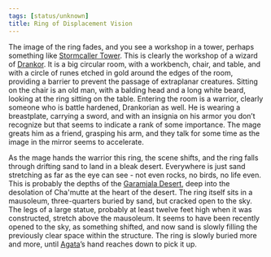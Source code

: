 ```yaml
---
tags: [status/unknown]
title: Ring of Displacement Vision
---
```



The image of the ring fades, and you see a workshop in a tower, perhaps something like [Stormcaller Tower](<../../../gazetteer/greater-dunmar/dunmari-basin/stormcaller-tower.md>). This is clearly the workshop of a wizard of [Drankor](<../../../history/drankorian-era/drankor.md>). It is a big circular room, with a workbench, chair, and table, and with a circle of runes etched in gold around the edges of the room, providing a barrier to prevent the passage of extraplanar creatures. Sitting on the chair is an old man, with a balding head and a long white beard, looking at the ring sitting on the table. Entering the room is a warrior, clearly someone who is battle hardened, Drankorian as well. He is wearing a breastplate, carrying a sword, and with an insignia on his armor you don’t recognize but that seems to indicate a rank of some importance. The mage greats him as a friend, grasping his arm, and they talk for some time as the image in the mirror seems to accelerate. 

As the mage hands the warrior this ring, the scene shifts, and the ring falls through drifting sand to land in a bleak desert. Everywhere is just sand stretching as far as the eye can see - not even rocks, no birds, no life even. This is probably the depths of the [Garamjala Desert](<../../../gazetteer/greater-dunmar/garamjala-plateau/garamjala-desert.md>), deep into the desolation of Cha'mutte at the heart of the desert. The ring itself sits in a mausoleum, three-quarters buried by sand, but cracked open to the sky. The legs of a large statue, probably at least twelve feet high when it was constructed, stretch above the mausoleum. It seems to have been recently opened to the sky, as something shifted, and now sand is slowly filling the previously clear space within the structure. The ring is slowly buried more and more, until [Agata](<../../../people/fey/agata.md>)’s hand reaches down to pick it up.

